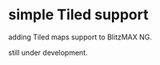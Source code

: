 <h1> simple Tiled support </h1>
<p>
adding Tiled maps support to BlitzMAX NG.
</p>

<p>
still under development.
</p>